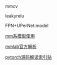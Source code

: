 mmcv

leakyrelu

FPN+UPerNet:model



[mm系模型使用](https://zhuanlan.zhihu.com/p/163747610)

[mmlab官方解析](https://www.zhihu.com/people/openmmlab/)

[pytorch源码解读索引贴](https://zhuanlan.zhihu.com/p/328674159)